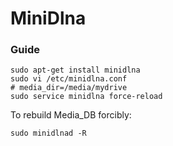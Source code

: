 # MiniDlna

### Guide

    sudo apt-get install minidlna
    sudo vi /etc/minidlna.conf
    # media_dir=/media/mydrive
    sudo service minidlna force-reload
    
To rebuild Media_DB forcibly:

    sudo minidlnad -R
